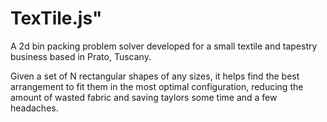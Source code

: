 
# TexTile.js"

A 2d bin packing problem solver developed for a small textile and tapestry business based in Prato, Tuscany.

Given a set of N rectangular shapes of any sizes, it helps find the best arrangement to fit them in the most optimal configuration, reducing the amount of wasted fabric and saving taylors some time and a few headaches.



